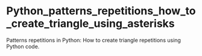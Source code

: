 # Python_patterns_repetitions_how_to_create_triangle_using_asterisks
Patterns repetitions in Python: How to create triangle repetitions using Python code. 
